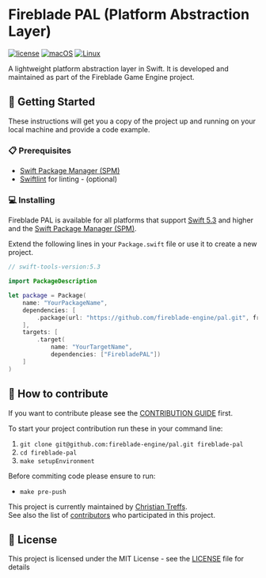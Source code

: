 # Fireblade PAL (Platform Abstraction Layer)

[![license](https://img.shields.io/badge/license-MIT-brightgreen.svg)](LICENSE)
[![macOS](https://github.com/fireblade-engine/pal/actions/workflows/ci-macos.yml/badge.svg)](https://github.com/fireblade-engine/pal/actions/workflows/ci-macos.yml)
[![Linux](https://github.com/fireblade-engine/pal/actions/workflows/ci-linux.yml/badge.svg)](https://github.com/fireblade-engine/pal/actions/workflows/ci-linux.yml)

A lightweight platform abstraction layer in Swift. It is developed and maintained as part of the Fireblade Game Engine project.

## 🚀 Getting Started

These instructions will get you a copy of the project up and running on your local machine and provide a code example.

### 📋 Prerequisites

* [Swift Package Manager (SPM)](https://github.com/apple/swift-package-manager)
* [Swiftlint](https://github.com/realm/SwiftLint) for linting - (optional)

### 💻 Installing

Fireblade PAL is available for all platforms that support [Swift 5.3](https://swift.org/) and higher and the [Swift Package Manager (SPM)](https://github.com/apple/swift-package-manager).

Extend the following lines in your `Package.swift` file or use it to create a new project.

```swift
// swift-tools-version:5.3

import PackageDescription

let package = Package(
    name: "YourPackageName",
    dependencies: [
        .package(url: "https://github.com/fireblade-engine/pal.git", from: "0.1.0")
    ],
    targets: [
        .target(
            name: "YourTargetName",
            dependencies: ["FirebladePAL"])
    ]
)

```


## 💁 How to contribute

If you want to contribute please see the [CONTRIBUTION GUIDE](CONTRIBUTING.md) first. 

To start your project contribution run these in your command line:

1. `git clone git@github.com:fireblade-engine/pal.git fireblade-pal`
2. `cd fireblade-pal`
3. `make setupEnvironment`

Before commiting code please ensure to run:

- `make pre-push`

This project is currently maintained by [Christian Treffs](https://github.com/ctreffs).   
See also the list of [contributors](https://github.com/fireblade-engine/pal/contributors) who participated in this project.

## 🔏 License

This project is licensed under the MIT License - see the [LICENSE](LICENSE) file for details
